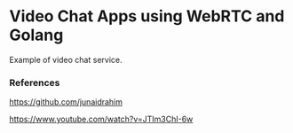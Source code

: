 # Video Chat Apps using WebRTC and Golang
Example of video chat service.

### References
https://github.com/junaidrahim

https://www.youtube.com/watch?v=JTIm3ChI-6w